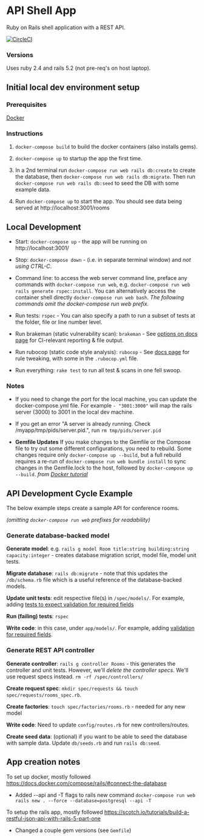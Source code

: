 # API Shell App

Ruby on Rails shell application with a REST API.

[![CircleCI](https://circleci.com/gh/STSILABS/ruby-api-shell.svg?style=svg)](https://circleci.com/gh/STSILABS/ruby-api-shell)

### Versions

Uses ruby 2.4 and rails 5.2 (not pre-req's on host laptop).

## Initial local dev environment setup

### Prerequisites

[Docker](https://docs.docker.com/install/)

### Instructions

1. `docker-compose build` to build the docker containers (also installs gems).

2. `docker-compose up` to startup the app the first time.

3. In a 2nd terminal run `docker-compose run web rails db:create` to create the database, then `docker-compose run web rails db:migrate`. Then run `docker-compose run web rails db:seed` to seed the DB with some example data.

4. Run `docker-compose up` to start the app. You should see data being served at http://localhost:3001/rooms

## Local Development

 * Start: `docker-compose up` - the app will be running on http://localhost:3001/

 * Stop: `docker-compose down` - (i.e. in separate terminal window) and *not using CTRL-C*.

 * Command line: to access the web server command line, preface any commands with `docker-compose run web`, e.g. `docker-compose run web rails generate rspec:install`. You can alternatively access the container shell directly `docker-compose run web bash`. *The following commands omit the docker-compose run web prefix.*

 * Run tests: `rspec` - You can also specify a path to run a subset of tests at the folder, file or line number level.

 * Run brakeman (static vulnerability scan): `brakeman` -  See [options on docs page](https://github.com/presidentbeef/brakeman#basic-options) for CI-relevant reporting & file output.

 * Run rubocop (static code style analysis): `rubocop` -  See [docs page](https://github.com/rubocop-hq/rubocop) for rule tweaking, with some in the `.rubocop.yml` file.

 * Run everything: `rake test` to run all test & scans in one fell swoop.

### Notes

 * If you need to change the port for the local machine, you can update the docker-compose.yml file. For example `- "3001:3000"` will map the rails server (3000) to 3001 in the local dev machine.

 * If you get an error "A server is already running. Check /myapp/tmp/pids/server.pid.", run `rm tmp/pids/server.pid`

 * **Gemfile Updates** If you make changes to the Gemfile or the Compose file to try out some different configurations, you need to rebuild. Some changes require only `docker-compose up --build`, but a full rebuild requires a re-run of `docker-compose run web bundle install` to sync changes in the Gemfile.lock to the host, followed by `docker-compose up --build`. *from [Docker tutorial](https://docs.docker.com/install/)*

## API Development Cycle Example

The below example steps create a sample API for conference rooms.

*(omitting `docker-compose run web` prefixes for readability)*

### Generate database-backed model

__Generate model__: e.g. `rails g model Room title:string building:string capacity:integer` - creates database migration script, model file, model unit tests.

__Migrate database__: `rails db:migrate` - note that this updates the `/db/schema.rb` file which is a useful reference of the database-backed models.

__Update unit tests__: edit respective file(s) in `/spec/models/`. For example, adding [tests to expect validation for required fields](https://github.com/STSILABS/ruby-api-shell/blob/bb252e37fd8c92913e8635aea35a01523e732e69/spec/models/room_spec.rb#L5) 

__Run (failing) tests__: `rspec`

__Write code__: in this case, under `app/models/`. For example, adding [validation for required fields](https://github.com/STSILABS/ruby-api-shell/blob/bb252e37fd8c92913e8635aea35a01523e732e69/app/models/room.rb#L2).

### Generate REST API controller

__Generate controller__: `rails g controller Rooms` - this generates the controller and unit tests. However, we'll *delete the controller specs*. We'll use request specs instead. `rm -rf /spec/controllers/`

__Create request spec__: `mkdir spec/requests && touch spec/requests/rooms_spec.rb`. 

__Create factories__: `touch spec/factories/rooms.rb` - needed for any new model

__Write code__: Need to update `config/routes.rb` for new controllers/routes.

__Create seed data__: (optional) if you want to be able to seed the database with sample data. Update `db/seeds.rb` and run `rails db:seed`.

## App creation notes

To set up docker, mostly followed https://docs.docker.com/compose/rails/#connect-the-database

  * Added --api and -T flags to rails new command `docker-compose run web rails new . --force --database=postgresql --api -T`

To setup the rails app, mostly followed https://scotch.io/tutorials/build-a-restful-json-api-with-rails-5-part-one

 * Changed a couple gem versions (see `Gemfile`)
